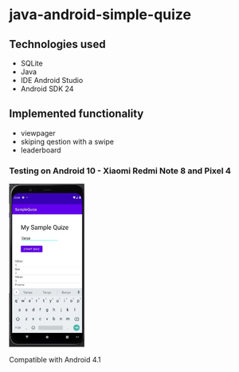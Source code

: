 # java-android-simple-quize

## Technologies used
- SQLite
- Java
- IDE Android Studio
- Android SDK 24

## Implemented functionality
- viewpager
- skiping qestion with a swipe
- leaderboard

<h3>Testing on Android 10 - Xiaomi Redmi Note 8 and Pixel 4</h1>
<img src="img/PlFqRluNcm4.jpg" width="30%" height="30%"/>



Compatible with Android 4.1
